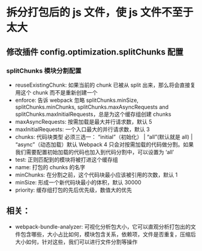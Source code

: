 # 拆分打包后的 js 文件，使 js 文件不至于太大

## 修改插件 config.optimization.splitChunks 配置

### splitChunks 模块分割配置

- reuseExistingChunk: 如果当前的 chunk 已被从 split 出来，那么将会直接复用这个 chunk 而不是重新创建一个
- enforce: 告诉 webpack 忽略 splitChunks.minSize, splitChunks.minChunks, splitChunks.maxAsyncRequests and splitChunks.maxInitialRequests，总是为这个缓存组创建 chunks
- maxAsyncRequests: 按需加载是最大并行请求数，默认 5
- maxInitialRequests: 一个入口最大的并行请求数，默认 3
- chunks: 代码块类型 必须三选一： “initial”（初始化） | “all”(默认就是 all) | “async”（动态加载）默认 Webpack 4 只会对按需加载的代码做分割。如果我们需要配置初始加载的代码也加入到代码分割中，可以设置为 ‘all’
- test: 正则匹配到的模块将被打进这个缓存组
- name: 打包的 chunks 的名字
- minChunks: 在分割之前，这个代码块最小应该被引用的次数，默认 1
- minSize: 形成一个新代码块最小的体积，默认 30000
- priority: 缓存组打包的先后优先级，数值大的优先

## 相关：

- webpack-bundle-analyzer: 可视化分析包大小，它可以直观分析打包出的文件包含哪些，大小占比如何，模块包含关系，依赖项，文件是否重复，压缩后大小如何，针对这些，我们可以进行文件分割等操作
